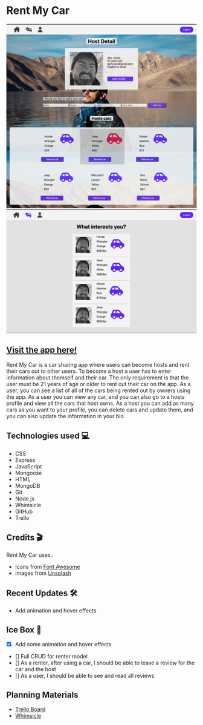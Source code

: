 # **Rent My Car**
![Picture 1 of app](/public/assets/app-pic-3.png)
![Picture 2 of app](/public/assets/app-pic-1.png)
## [Visit the app here!](https://flyio-rent-my-car-project.fly.dev/)
Rent My Car is a car sharing app where users can become hosts and rent their cars out to other users. To become a host a user has to enter information about themself and their car. The only requirement is that the user must be 21 years of age or older to rent out their car on the app. As a user, you can see a list of all of the cars being rented out by owners using the app. As a user you can view any car, and you can also go to a hosts profile and view all the cars that host owns. As a host you can add as many cars as you want to your profile, you can delete cars and update them, and you can also update the information in your bio. 

## Technologies used 💻

- CSS                 
- Express
- JavaScript          
- Mongoose
- HTML                
- MongoDB
- Git
- Node.js                 
- Whimsicle
- GitHub              
- Trello

## Credits 🎬

Rent My Car uses..
- icons from [Font Awesome](https://fontawesome.com/)
- images from [Unsplash](https://unsplash.com/)

## Recent Updates 🛠️

- Add animation and hover effects

## Ice Box 🥶

- [x] Add some animation and hover effects
- [] Full CRUD for renter model
- [] As a renter, after using a car, I should be able to leave a review for the car and the host
- [] As a user, I should be able to see and read all reviews 

## Planning Materials
- [Trello Board](https://trello.com/b/Ly194xkC/rent-my-car)
- [Whimsicle](https://whimsical.com/wire-frame-XWDYgzr6xoUq1mrX2iuB3B)